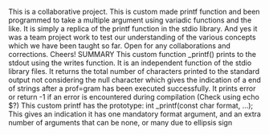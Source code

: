 This is a collaborative project.
This is custom made printf function and been programmed to take a multiple argument using variadic functions and the like. It is simply a replica of the printf function in the stdio library. And yes it was a team project work to test our understanding of the various concepts which we have been taught so far. Open for any collaborations and corrections. Cheers! 
SUMMARY
This custom function _printf() prints to the stdout using the writes function. It is an independent function of the stdio library files.
It returns the total number of characters printed to the standard output not considering the null character which gives the indication of a end of strings after a prof=gram has been executed successfully.
It prints error or return -1 if an error is encountered during compilation (Check using echo $?)
This custom printf has the prototype: int _printf(const char format, ...);
This gives an indication it has one mandatory format argument, and an extra number of arguments that can be none, or many due to ellipsis sign

